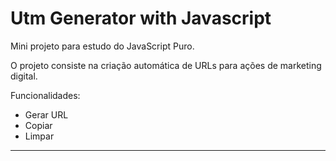 # Utm Generator with Javascript

Mini projeto para estudo do JavaScript Puro.

O projeto consiste na criação automática de URLs para ações de marketing digital.

Funcionalidades:
- Gerar URL
- Copiar
- Limpar
<hr>


